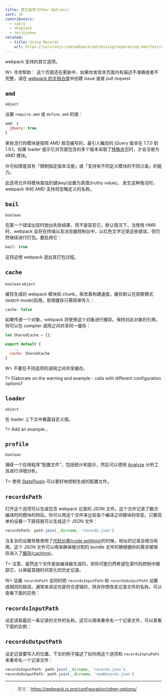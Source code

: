```yaml
---
title: 其它选项(Other Options)
sort: 16
contributors:
  - sokra
  - skipjack
  - terinjokes
related:
  - title: Using Records
    url: https://survivejs.com/webpack/optimizing/separating-manifest/#using-records
---
```



webpack 支持的其它选项。

W> 寻求帮助： 这个页面还在更新中，如果你发现本页面内有描述不准确或者不完整，请在 [webpack 的文档仓库](https://github.com/webpack/webpack.js.org)中创建 issue 或者 pull request


## `amd`

`object`

设置 `require.amd` 或 `define.amd` 的值：

```js
amd: {
  jQuery: true
}
```

某些流行的模块是按照 AMD 规范编写的，最引人瞩目的 jQuery 版本在 1.7.0 到 1.9.1，如果 loader 提示它对页面包含的多个版本采取了[特殊许可](https://github.com/amdjs/amdjs-api/wiki/jQuery-and-AMD)时，才会注册为 AMD 模块。

许可权限是具有「限制指定版本注册」或「支持有不同定义模块的不同沙盒」的能力。

此选项允许将模块查找的键(key)设置为真值(truthy value)。
发生这种情况时，webpack 中的 AMD 支持将忽略定义的名称。


## `bail`

`boolean`

在第一个错误出现时抛出失败结果，而不是容忍它。默认情况下，当使用 HMR 时，webpack 会将在终端以及浏览器控制台中，以红色文字记录这些错误，但仍然继续进行打包。要启用它：

```js
bail: true
```

这将迫使 webpack 退出其打包过程。


## `cache`

`boolean` `object`

缓存生成的 webpack 模块和 chunk，来改善构建速度。缓存默认在观察模式(watch mode)启用。禁用缓存只需简单传入：

```js
cache: false
```

如果传递一个对象，webpack 将使用这个对象进行缓存。保持对此对象的引用，将可以在 compiler 调用之间共享同一缓存：

```js
let SharedCache = {};

export default {
  ...,
  cache: SharedCache
}
```

W> 不要在不同选项的调用之间共享缓存。

?> Elaborate on the warning and example - calls with different configuration options?


## `loader`

`object`

在 loader 上下文中暴露自定义值。

?> Add an example...


## `profile`

`boolean`

捕获一个应用程序"配置文件"，包括统计和提示，然后可以使用 [Analyze](https://webpack.github.io/analyse/) 分析工具进行详细分析。

T> 使用 [StatsPlugin](https://www.npmjs.com/package/stats-webpack-plugin) 可以更好地控制生成的配置文件。


## `recordsPath`

打开这个选项可以生成包含 webpack 记录的 JSON 文件。这个文件记录了数次编译时的模块的特征。你可以用这个文件来比较各个编译之间模块的改变。只要简单的设置一下路径就可以生成这个 JSON 文件：

``` js
recordsPath: path.join(__dirname, 'records.json')
```

当复杂的设置导致使用了[代码分离(code splittnig)](/guides/code-splitting)的时候，地址的记录会相当有用。这个 JSON 文件可以用来确保被分割的 bundle 文件的确根据你的需求被保存进入了[缓存(caching)](/guides/caching)。

T> 注意，虽然这个文件是由编译器生成的，但你可能仍然希望在源代码控制中跟踪它，以保留其随时间变化的历史记录。

W> 设置 `recordsPath` 会同时把 `recordsInputPath` 和 `recordsOutputPath` 设置成相同的路径。通常来讲这也是符合逻辑的，除非你想改变记录文件的名称。可以查看下面的实例：


## `recordsInputPath`

设定读取最后一条记录的文件的名称。这可以用来重命名一个记录文件，可以查看下面的实例：


## `recordsOutputPath`

设定记录要写入的位置。下文的例子描述了如何用这个选项和 `recordsInptuPaht` 来重命名一个记录文件：

``` js
recordsInputPath: path.join(__dirname, 'records.json'),
recordsOutputPath: path.join(__dirname, 'newRecords.json')
```

***

> 原文：https://webpack.js.org/configuration/other-options/
